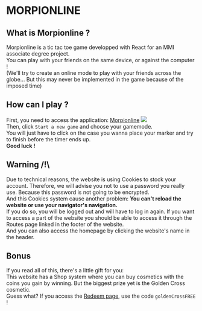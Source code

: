 # MORPIONLINE
## What is Morpionline ?
Morpionline is a tic tac toe game developped with React for an MMI associate degree project.\
You can play with your friends on the same device, or against the computer !\
(We'll try to create an online mode to play with your friends across the globe... But this may never be implemented in the game because of the imposed time)

## How can I play ?
First, you need to access the application: [Morpionline](https://morpionline.netlify.app) ![](https://img.icons8.com/material-sharp/24/000000/external-link.png)\
Then, click `Start a new game` and choose your gamemode.\
You will just have to click on the case you wanna place your marker and try to finish before the timer ends up.\
**Good luck !**

## Warning /!\
Due to technical reasons, the website is using Cookies to stock your account. Therefore, we will advise you not to use a password you really use. Because this password is not going to be encrypted. \
And this Cookies system cause another problem: **You can't reload the website or use your navigator's navigation.** \
If you do so, you will be logged out and will have to log in again. If you want to access a part of the website you should be able to access it through the Routes page linked in the footer of the website. \
And you can also access the homepage by clicking the website's name in the header.

## Bonus
If you read all of this, there's a little gift for you: \
This website has a Shop system where you can buy cosmetics with the coins you gain by winning. But the biggest prize yet is the Golden Cross cosmetic. \
Guess what? If you access the [Redeem page](https://morpionline.netlify.app/redeem), use the code `goldenCrossFREE` !
